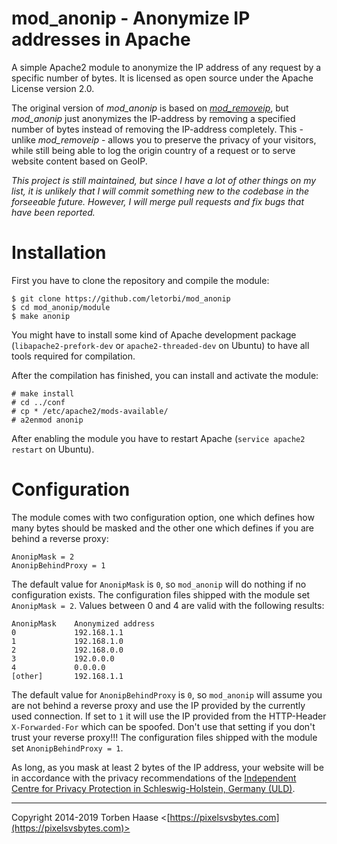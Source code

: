 mod_anonip - Anonymize IP addresses in Apache
=============================================

A simple Apache2 module to anonymize the IP address of any request by a specific number of bytes. It is licensed as open source under the Apache License version 2.0.

The original version of *mod_anonip* is based on [*mod_removeip*](https://github.com/moba/libapache-mod-removeip),
but *mod_anonip* just anonymizes the IP-address by removing a specified number of bytes instead of removing the IP-address completely. This - unlike *mod_removeip* - allows you to preserve the privacy of your visitors, while still being able to log the origin country of a request or to serve website content based on GeoIP.

*This project is still maintained, but since I have a lot of other things on my list, it is unlikely that I will commit something new to the codebase in the forseeable future. However, I will merge pull requests and fix bugs that have been reported.*

Installation
============

First you have to clone the repository and compile the module:

    $ git clone https://github.com/letorbi/mod_anonip
    $ cd mod_anonip/module
    $ make anonip

You might have to install some kind of Apache development package (`libapache2-prefork-dev` or `apache2-threaded-dev` on Ubuntu) to have all tools required for compilation.

After the compilation has finished, you can install and activate the module:

    # make install
    # cd ../conf
    # cp * /etc/apache2/mods-available/
    # a2enmod anonip

After enabling the module you have to restart Apache (`service apache2 restart` on Ubuntu).

Configuration
=============

The module comes with two configuration option, one which defines how many bytes should be masked and the other one which defines if you are behind a reverse proxy:

    AnonipMask = 2
    AnonipBehindProxy = 1
    
The default value for `AnonipMask` is `0`, so `mod_anonip` will do nothing if no configuration exists. The configuration files shipped with the module set `AnonipMask = 2`. Values between 0 and 4 are valid with the following results:

    AnonipMask    Anonymized address
    0             192.168.1.1
    1             192.168.1.0
    2             192.168.0.0
    3             192.0.0.0
    4             0.0.0.0
    [other]       192.168.1.1

The default value for `AnonipBehindProxy` is `0`, so `mod_anonip` will assume you are not behind a reverse proxy and use the IP provided by the currently used connection. If set to `1` it will use the IP provided from the HTTP-Header `X-Forwarded-For` which can be spoofed. Don't use that setting if you don't trust your reverse proxy!!! The configuration files shipped with the module set `AnonipBehindProxy = 1`.

As long, as you mask at least 2 bytes of the IP address, your website will be in accordance with the privacy recommendations of the [Independent Centre for Privacy Protection in Schleswig-Holstein, Germany (ULD)](https://www.datenschutzzentrum.de).

----

Copyright 2014-2019 Torben Haase \<[https://pixelsvsbytes.com](https://pixelsvsbytes.com)>
